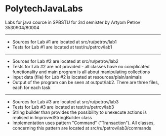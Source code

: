 # PolytechJavaLabs
Labs for java cource in SPBSTU for 3rd semister by Artyom Petrov 3530904/80004

_______________________________________________________________________________

- Sources for Lab #1 are located at src/ru/petrov/lab1
- Tests for Lab #1 are located at test/ru/petrov/lab1

_______________________________________________________________________________

- Sources for Lab #2 are located at src/ru/petrov/lab2
- Tests for Lab #2 are not provided - all classes have no complicated functionality and main program is all about manipulating collections
- Input data (file) for  Lab #2 is located at resources/plain/animals
- Output of the program can be seen at output/lab2. There are three files, each for each task

_______________________________________________________________________________

- Sources for Lab #3 are located at src/ru/petrov/lab3
- Tests for Lab #3  are located at test/ru/petrov/lab3
- String builder than provides the possibility to unexecute actions is realised in ImprovedStringBuilder class
- Implementation uses pattern "Command" ("Transaction"). All classes, concerning this pattern are located at src/ru/petrov/lab3/commands